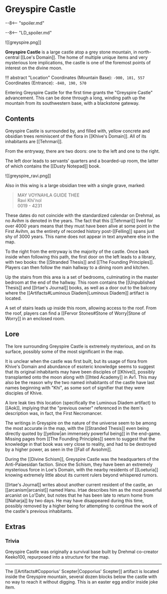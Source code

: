 # Greyspire Castle

--8<-- "spoiler.md"

--8<-- "LD_spoiler.md"

![[greyspire.png]]

**Greyspire Castle** is a large castle atop a grey stone mountain, in north-central [[Loe's Domain]]. The home of multiple unique items and very mysterious lore implications, the castle is one of the foremost points of interest on the divine moon.

!!! abstract "Location"
    Coordinates (Mountain Base): `-900, 101, 557`
    Coordinates (Entrance): `-840, 190, 570`

Entering Greyspire Castle for the first time grants the "Greyspire Castle" advancement. This can be done through a long, winding path up the mountain from its southwestern base, with a blackstone gateway.

## Contents

Greyspire Castle is surrounded by, and filled with, yellow concrete and obsidian trees reminiscent of the flora in [[Khive's Domain]]. All of its inhabitants are [[Tehrmari]].

 From the entryway, there are two doors: one to the left and one to the right. 

The left door leads to servants' quarters and a boarded-up room, the latter of which contains the [[Dusty Notepad]] book. 

![[greyspire_ravi.png]]

Also in this wing is a large obsidian tree with a single grave, marked:

> MAY VOYNAHLA GUIDE THEE <br>
> Ravi Khi'nol <br>
> 0019 - 4231

These dates do not coincide with the standardized calendar on Drehmal, as no Avihm is denoted in the years. The fact that this [[Tehrmari]] lived for over 4000 years means that they must have been alive at some point in the First Avihm, as the entirety of recorded history post-[[Felling]] spans just shy of 3000 years. This name does not appear in text anywhere else in the map.

To the right from the entryway is the majority of the castle. Once back inside when following this path, the first door on the left leads to a library, with two books: the [[Stranded Thesis]] and [[The Founding Principles]]. Players can then follow the main hallway to a dining room and kitchen.

Up the stairs from this area is a set of bedrooms, culminating in the master bedroom at the end of the hallway. This room contains the [[Unpublished Thesis]] and [[Irtae's Journal]] books, as well as a door out to the balcony where the [[Artifacts#Luminous Diadem|Luminous Diadem]] artifact is located.

A set of stairs leads up inside this room, allowing access to the roof. From the roof, players can find a [[Fervor Stones#Stone of Worry|Stone of Worry]] in an enclosed room.

## Lore

The lore surrounding Greyspire Castle is extremely mysterious, and on its surface, possibly some of the most significant in the map.

It is unclear when the castle was first built, but its usage of flora from Khive's Domain and abundance of esoteric knowledge seems to suggest that its original inhabitants may have been disciples of [[Khive]], possibly transplanted onto the moon along with [[Ihted Academy]] in Av1. This may also be the reason why the two named inhabitants of the castle have last names beginning with "Khi", as some sort of signifier that they were disciples of Khive. 

A lore leak ties this location (specifically the Luminous Diadem artifact) to [[Aok]], implying that the "previous owner" referenced in the item's description was, in fact, the First Necromancer.

The writings in Greyspire on the nature of the universe seem to be among the most accurate in the map, with the [[Stranded Thesis]] even being directly quoted by [[yellow|an immensely powerful being]] in the end-game. Missing pages from [[The Founding Principles]] seem to suggest that the knowledge in that book was very close to reality, and had to be destroyed by a higher power, as seen in the [[Fall of Avsohm]].

During the [[Divine Schism]], Greyspire Castle was the headquarters of the Anti-Palaesidan faction. Since the Schism, they have been an extremely mysterious force in Loe's Domain, with the nearby residents of [[Loeturia]] knowing extremely little about its current rulers beyond whispered rumors.

[[Irtae's Journal]] writes about another current resident of the castle, an [[arcanism|arcanist]] named Hanu. Irtae describes him as the most powerful arcanist on Lo'Dahr, but notes that he has been late to return home from [[Naharja]] by two days. He may have disappeared during this time, possibly removed by a higher being for attempting to continue the work of the castle's previous inhabitants.

## Extras

### Trivia

Greyspire Castle was originally a survival base built by Drehmal co-creator Keeko100, repurposed into a structure for the map. 

***

The [[Artifacts#Copporius' Scepter|Copporius' Scepter]] artifact is located inside the Greyspire mountain, several dozen blocks below the castle with no way to reach it without digging. This is an easter egg and/or inside joke item.
